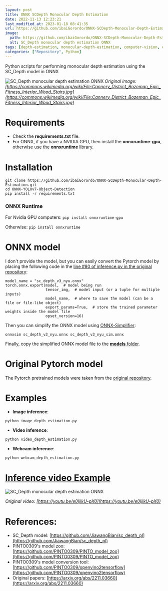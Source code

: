 ```yaml
---
layout: post
title: ONNX SCDepth Monocular Depth Estimation
date: 2022-11-13 12:23:21 
last_modified_at: 2023-01-18 08:41:35 
url: https://github.com/ibaiGorordo/ONNX-SCDepth-Monocular-Depth-Estimation
image:
  path: https://github.com/ibaiGorordo/ONNX-SCDepth-Monocular-Depth-Estimation/raw/main/doc/img/out.png
  alt: SC_Depth monocular depth estimation ONNX
tags: [depth-estimation, monocular-depth-estimation, computer-vision, onnx, onnxruntime, opencv, python, indoor-monocular-depth-estimation]
categories: ["Repository", Python]
---
```

Python scripts for performing monocular depth estimation using the SC_Depth model in ONNX

![SC_Depth monocular depth estimation ONNX](https://github.com/ibaiGorordo/ONNX-SCDepth-Monocular-Depth-Estimation/raw/main/doc/img/out.png)
*Original image:[https://commons.wikimedia.org/wiki/File:Cannery_District_Bozeman_Epic_Fitness_Interior_Wood_Stairs.jpg](https://commons.wikimedia.org/wiki/File:Cannery_District_Bozeman_Epic_Fitness_Interior_Wood_Stairs.jpg)*

# Requirements

 * Check the **requirements.txt** file.
 * For ONNX, if you have a NVIDIA GPU, then install the **onnxruntime-gpu**, otherwise use the **onnxruntime** library.

# Installation
```
git clone https://github.com/ibaiGorordo/ONNX-SCDepth-Monocular-Depth-Estimation.git
cd ONNX-YOLOv7-Object-Detection
pip install -r requirements.txt
```
### ONNX Runtime
For Nvidia GPU computers:
`pip install onnxruntime-gpu`

Otherwise:
`pip install onnxruntime`


# ONNX model
I don't provide the model, but you can easily convert the Pytorch model by placing the following code in the [line #80 of inference.py in the original repository](https://github.com/JiawangBian/sc_depth_pl/blob/main/inference.py#L80):
```
model_name = "sc_depth_v3_nyu.onnx"
torch.onnx.export(model,  # model being run
                  tensor_img,  # model input (or a tuple for multiple inputs)
                  model_name,  # where to save the model (can be a file or file-like object)
                  export_params=True,  # store the trained parameter weights inside the model file
                  opset_version=16)
```     

Then you can simplify the ONNX model using [ONNX-Simplifier](https://github.com/daquexian/onnx-simplifier):
```
onnxsim sc_depth_v3_nyu.onnx sc_depth_v3_nyu_sim.onnx
```

Finally, copy the simplified ONNX model file to the [**models** folder](https://github.com/ibaiGorordo/ONNX-SCDepth-Monocular-Depth-Estimation/blob/main/models).

# Original Pytorch model
The Pytorch pretrained models were taken from the [original repository](https://github.com/JiawangBian/sc_depth_pl).
 
# Examples

 * **Image inference**:
 
 ```
 python image_depth_estimation.py 
 ```
 
  * **Video inference**:
 
 ```
 python video_depth_estimation.py
 ```
 
 * **Webcam inference**:
 
 ```
 python webcam_depth_estimation.py
 ```
 
# [Inference video Example](https://youtu.be/yjjADhCTITk) 
 ![SC_Depth monocular depth estimation ONNX](https://github.com/ibaiGorordo/ONNX-SCDepth-Monocular-Depth-Estimation/raw/main/doc/img/sc_depth_video.gif)

*Original video: [https://youtu.be/e0IjlkU-pX0](https://youtu.be/e0IjlkU-pX0)*

# References:
* SC_Depth model: [https://github.com/JiawangBian/sc_depth_pl](https://github.com/JiawangBian/sc_depth_pl)
* PINTO0309's model zoo: [https://github.com/PINTO0309/PINTO_model_zoo](https://github.com/PINTO0309/PINTO_model_zoo)
* PINTO0309's model conversion tool: [https://github.com/PINTO0309/openvino2tensorflow](https://github.com/PINTO0309/openvino2tensorflow)
* Original papers: [https://arxiv.org/abs/2211.03660](https://arxiv.org/abs/2211.03660)
